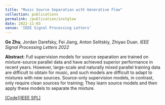 ```yaml
---
title: "Music Source Separation with Generative Flow"
collection: publications
permalink: /publication/instglow
date: 2022-11-03
venue: 'IEEE Signal Processing Letters'
---
```

<b>Ge Zhu</b>,  Jordan Darefsky, Fei Jiang, Anton Selitskiy, Zhiyao Duan. <i>IEEE Signal Processing Letters 2022</i>

<b>Abstract</b>: Full supervision models for source separation are trained on mixture-source parallel data and have achieved superior performance in recent years. However, large-scale and naturally mixed parallel training data are difficult to obtain for music, and such models are difficult to adapt to mixtures with new sources. Source-only supervision models, in contrast, only require clean sources for training; They learn source models and then apply these models to separate the mixture.

[[Code]](https://github.com/gzhu06/GenerativeSourceSeparation)[[IEEE SPL]](https://ieeexplore.ieee.org/document/9937074)

